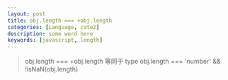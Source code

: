 ```yaml
---
layout: post
title: obj.length === +obj.length 
categories: [Language, cate2]
description: some word here
keywords: [javascript, length]
---
```


>obj.length === +obj.length 等同于 type obj.length === 'number' && !isNaN(obj.length)
